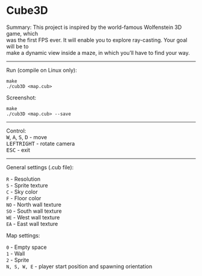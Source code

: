 # Cube3D
Summary:  This project is inspired by the world-famous Wolfenstein 3D game, which  
was the first FPS ever. It will enable you to explore ray-casting. Your goal will be to  
make a dynamic view inside a maze, in which you’ll have to find your way.

---

Run (compile on Linux only):
```
make
./cub3D <map.cub>
```
Screenshot: 
```
make
./cub3D <map.cub> --save
```
---
Control:  
<kbd>W</kbd>, <kbd>A</kbd>, <kbd>S</kbd>, <kbd>D</kbd> - move  
<kbd>LEFT</kbd><kbd>RIGHT</kbd> - rotate camera  
<kbd>ESC</kbd> - exit  

---
General settings (.cub file):

`R` - Resolution  
`S` - Sprite texture  
`C` - Sky color  
`F` - Floor color  
`NO` - North wall texture  
`SO` - South wall texture  
`WE` - West wall texture  
`EA` - East wall texture  

Map settings:

`0` - Empty space  
`1` - Wall  
`2` - Sprite  
`N, S, W, E` - player start position and spawning orientation  
